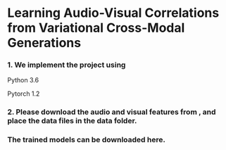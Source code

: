 # Learning Audio-Visual Correlations from Variational Cross-Modal Generations



### 1. We implement the project using
Python 3.6

Pytorch 1.2

### 2. Please download the audio and visual features from , and place the data files in the data folder. 

### The trained models can be downloaded here.
